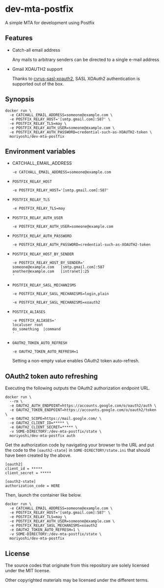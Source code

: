 # dev-mta-postfix

A simple MTA for development using Postfix

## Features

* Catch-all email address

  Any mails to arbitrary senders can be directed to a single e-mail address

* Gmail XOAUTH2 support

  Thanks to [cyrus-sasl-xoauth2](https://github.com/moriyoshi/cyrus-sasl-xoauth2), SASL XOAuth2 authentication is supported out of the box.

## Synopsis

```
docker run \
  -e CATCHALL_EMAIL_ADDRESS=someone@example.com \
  -e POSTFIX_RELAY_HOST='[smtp.gmail.com]:587' \
  -e POSTFIX_RELAY_TLS=may \
  -e POSTFIX_RELAY_AUTH_USER=someone@example.com \
  -e POSTFIX_RELAY_AUTH_PASSWORD=credential-such-as-XOAUTH2-token \
  moriyoshi/dev-mta-postfix
```

## Environment variables

* CATCHALL_EMAIL_ADDRESS

  ```
  -e CATCHALL_EMAIL_ADDRESS=someone@example.com
  ```
* `POSTFIX_RELAY_HOST`

  ```
  -e POSTFIX_RELAY_HOST='[smtp.gmail.com]:587'
  ```

* `POSTFIX_RELAY_TLS`

  ```
  -e POSTFIX_RELAY_TLS=may
  ```

* `POSTFIX_RELAY_AUTH_USER`

  ```
  -e POSTFIX_RELAY_AUTH_USER=someone@example.com
  ```

* `POSTFIX_RELAY_AUTH_PASSWORD`

  ```
  -e POSTFIX_RELAY_AUTH_PASSWORD=credential-such-as-XOAUTH2-token
  ```

* `POSTFIX_RELAY_HOST_BY_SENDER`

  ```
  -e POSTFIX_RELAY_HOST_BY_SENDER='
  someone@example.com	[smtp.gmail.com]:587
  another@example.com	[intranet]:25
  '
  ```

* `POSTFIX_RELAY_SASL_MECHANISMS`
  ```
  -e POSTFIX_RELAY_SASL_MECHANISMS=login,plain
  ```

  ```
  -e POSTFIX_RELAY_SASL_MECHANISMS=xoauth2
  ```

* `POSTFIX_ALIASES`

  ```
  -e POSTFIX_ALIASES='
  localuser	root
  do_something	|command
  '
  ```

* `OAUTH2_TOKEN_AUTO_REFRESH`

  ```
  -e OAUTH2_TOKEN_AUTO_REFRESH=1
  ```

  Setting a non-empty value enables OAuth2 token auto-refresh.


## OAuth2 token auto refreshing

Executing the following outputs the OAuth2 authorization endpoint URL.

```
docker run \
  --rm \
  -e OAUTH2_AUTH_ENDPOINT=https://accounts.google.com/o/oauth2/auth \
  -e OAUTH2_TOKEN_ENDPOINT=https://accounts.google.com/o/oauth2/token \
  -e OAUTH2_SCOPE=https://mail.google.com/ \
  -e OAUTH2_CLIENT_ID=***** \
  -e OAUTH2_CLIENT_SECRET=***** \
  -v SOME-DIRECTORY:/dev-mta-postfix/state \
  moriyoshi/dev-mta-postfix auth
```

Get the authorization code by navigating your browser to the URL and put the code to the `[oauth2-state]` in `SOME-DIRECTORY/state.ini` that should have been created by the above.

```
[oauth2]
client_id = *****
client_secret = *****

[oauth2-state]
authorization_code = HERE
```

Then, launch the container like below.

```
docker run \
  -e CATCHALL_EMAIL_ADDRESS=someone@example.com \
  -e POSTFIX_RELAY_HOST='[smtp.gmail.com]:587' \
  -e POSTFIX_RELAY_TLS=may \
  -e POSTFIX_RELAY_AUTH_USER=someone@example.com \
  -e POSTFIX_RELAY_SASL_MECHANISMS=xoauth2
  -e OAUTH2_TOKEN_AUTO_REFRESH=1 \
  -v SOME-DIRECTORY:/dev-mta-postfix/state \
  moriyoshi/dev-mta-postfix
```

## License

The source codes that originate from this repository are solely licensed under the MIT license.

Other copyrighted materials may be licensed under the different terms.

